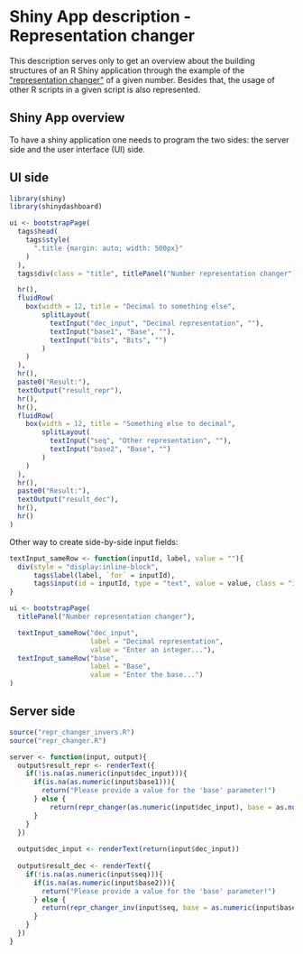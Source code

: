 # Shiny App description - Representation changer

This description serves only to get an overview about the building structures of an R Shiny application through the example of the ["representation changer"](README.md) of a given number.  Besides that, the usage of other R scripts in a given script is also represented.

## Shiny App overview

To have a shiny application one needs to program the two sides: the server side and the user interface (UI) side. 

## UI side

```R
library(shiny)
library(shinydashboard)

ui <- bootstrapPage(
  tags$head(
    tags$style(
      ".title {margin: auto; width: 500px}"
    )
  ), 
  tags$div(class = "title", titlePanel("Number representation changer")),

  hr(),
  fluidRow(
    box(width = 12, title = "Decimal to something else", 
        splitLayout(
          textInput("dec_input", "Decimal representation", ""),
          textInput("base1", "Base", ""),
          textInput("bits", "Bits", "")
        )
    )
  ),
  hr(),
  paste0("Result:"),
  textOutput("result_repr"),
  hr(),
  hr(),
  fluidRow(
    box(width = 12, title = "Something else to decimal", 
        splitLayout(
          textInput("seq", "Other representation", ""),
          textInput("base2", "Base", "")
        )
    )
  ),
  hr(),
  paste0("Result:"),
  textOutput("result_dec"),
  hr(),
  hr()
)
```



Other way to create side-by-side input fields:

```R
textInput_sameRow <- function(inputId, label, value = ""){
  div(style = "display:inline-block",
      tags$label(label, `for` = inputId),
      tags$input(id = inputId, type = "text", value = value, class = "input-small"))
}

ui <- bootstrapPage(
  titlePanel("Number representation changer"),

  textInput_sameRow("dec_input",
                    label = "Decimal representation",
                    value = "Enter an integer..."),
  textInput_sameRow("base",
                    label = "Base",
                    value = "Enter the base...")
)
```



## Server side

```R
source("repr_changer_invers.R")
source("repr_changer.R")

server <- function(input, output){
  output$result_repr <- renderText({
    if(!is.na(as.numeric(input$dec_input))){
      if(is.na(as.numeric(input$base1))){
        return("Please provide a value for the 'base' parameter!")
      } else {
          return(repr_changer(as.numeric(input$dec_input), base = as.numeric(input$base), ifelse(!is.na(as.numeric(input$bits)), as.numeric(input$bits), 32)))
      }
    }
  })
  
  output$dec_input <- renderText(return(input$dec_input))
  
  output$result_dec <- renderText({
    if(!is.na(as.numeric(input$seq))){
      if(is.na(as.numeric(input$base2))){
        return("Please provide a value for the 'base' parameter!")
      } else {
        return(repr_changer_inv(input$seq, base = as.numeric(input$base2)))
      }
    }
  })
}
```







